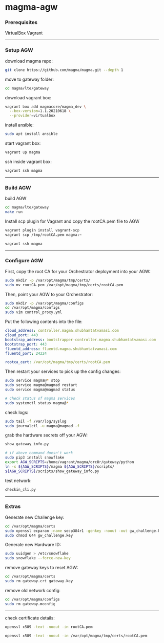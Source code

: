 # magma-agw

### Prerequisites

[VirtualBox](https://www.virtualbox.org) [Vagrant](https://vagrantup.com)

---

### Setup AGW

download magma repo:
```bash
git clone https://github.com/magma/magma.git --depth 1
```

move to gateway folder: 
```bash
cd magma/lte/gateway
```

download vagrant box:
```bash
vagrant box add magmacore/magma_dev \
  --box-version=1.1.20210618 \
  --provider=virtualbox
```

install ansible:
```bash
sudo apt install ansible
```

start vagrant box:
```bash
vagrant up magma
```

ssh inside vagrant box:
```bash
vagrant ssh magma
```
---

### Build AGW

build AGW
```bash
cd magma/lte/gateway
make run
```

Install scp plugin for Vagrant and copy the rootCA.pem file to AGW
```bash
vagrant plugin install vagrant-scp
vagrant scp /tmp/rootCA.pem magma:~

vagrant ssh magma
```
---

### Configure AGW

First, copy the root CA for your Orchestrator deployment into your AGW:
```bash
sudo mkdir -p /var/opt/magma/tmp/certs/
sudo mv rootCA.pem /var/opt/magma/tmp/certs/rootCA.pem
```

Then, point your AGW to your Orchestrator:
```bash
sudo mkdir -p /var/opt/magma/configs
cd /var/opt/magma/configs
sudo vim control_proxy.yml
```

Put the following contents into the file:
```yaml
cloud_address: controller.magma.shubhamtatvamasi.com
cloud_port: 443
bootstrap_address: bootstrapper-controller.magma.shubhamtatvamasi.com
bootstrap_port: 443
fluentd_address: fluentd.magma.shubhamtatvamasi.com
fluentd_port: 24224

rootca_cert: /var/opt/magma/tmp/certs/rootCA.pem
```

Then restart your services to pick up the config changes:
```bash
sudo service magma@* stop
sudo service magma@magmad restart
sudo service magma@magmad status

# check status of magma services
sudo systemctl status magma@*
```

check logs:
```bash
sudo tail -f /var/log/syslog
sudo journalctl -u magma@magmad -f
```

grab the hardware secrets off your AGW:
```bash
show_gateway_info.py

# if above command doesn't work
sudo pip3 install snowflake
export AGW_SCRIPTS=/home/vagrant/magma/orc8r/gateway/python
ln -s ${AGW_SCRIPTS}/magma ${AGW_SCRIPTS}/scripts/
${AGW_SCRIPTS}/scripts/show_gateway_info.py
```

test network:
```bash
checkin_cli.py
```

---

### Extras

Generate new Challenge key:
```bash
cd /var/opt/magma/certs
sudo openssl ecparam -name secp384r1 -genkey -noout -out gw_challenge.key
sudo chmod 644 gw_challenge.key
```

Generate new Hardware ID:
```bash
sudo uuidgen > /etc/snowflake
sudo snowflake --force-new-key
```

remove gateway keys to reset AGW:
```bash
cd /var/opt/magma/certs
sudo rm gateway.crt gateway.key
```

remove old network config:
```bash
cd /var/opt/magma/configs
sudo rm gateway.mconfig
```
---

check certificate details:
```bash
openssl x509 -text -noout -in rootCA.pem

openssl x509 -text -noout -in /var/opt/magma/tmp/certs/rootCA.pem
```


